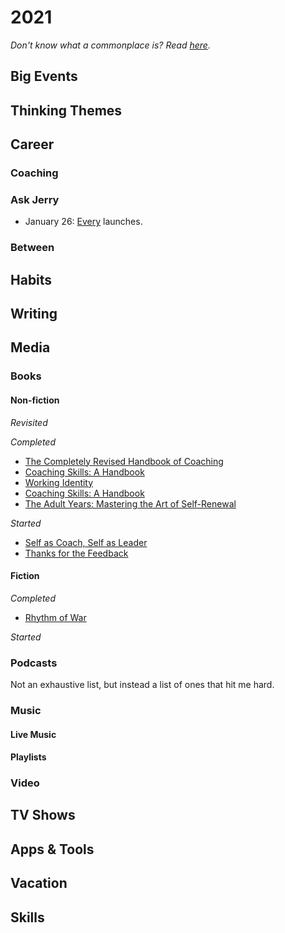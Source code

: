 # 2021
_Don't know what a commonplace is? Read [here](https://github.com/AndySparks/captains-log/blob/master/commonplace/wtf-is-a-commonplace.md)._

## Big Events


## Thinking Themes

## Career

### Coaching

### Ask Jerry
- January 26: [Every](https://every.to/about) launches.


### Between


## Habits


## Writing


## Media

### Books

#### Non-fiction

*Revisited*


*Completed*
- [The Completely Revised Handbook of Coaching](https://www.amazon.com/Completely-Revised-Handbook-Coaching-Developmental/dp/047090674X)
- [Coaching Skills: A Handbook](https://www.amazon.com/Coaching-Skills-Handbook-Jenny-Rogers/dp/0335245595)
- [Working Identity](https://www.amazon.com/Working-Identity-Unconventional-Strategies-Reinventing/dp/1591394139)
- [Coaching Skills: A Handbook](https://www.amazon.com/COACHING-SKILLS-DEFINITIVE-Humanities-Counselling-dp-0335261922/dp/0335261922/ref=dp_ob_title_bk)
- [The Adult Years: Mastering the Art of Self-Renewal](https://www.amazon.com/Adult-Years-Mastering-Art-Self-Renewal/dp/0787948012)

*Started*
- [Self as Coach, Self as Leader](https://www.amazon.com/Self-Coach-Leader-Developing-Develop/dp/1119562554)
- [Thanks for the Feedback](https://www.amazon.com/Thanks-Feedback-Science-Receiving-Well/dp/0670014664)


#### Fiction

*Completed*
- [Rhythm of War](https://www.amazon.com/Rhythm-Stormlight-Archive-Brandon-Sanderson/dp/0765326388)

*Started*


### Podcasts
Not an exhaustive list, but instead a list of ones that hit me hard.


### Music

#### Live Music


#### Playlists

### Video

## TV Shows


## Apps & Tools

## Vacation


## Skills

